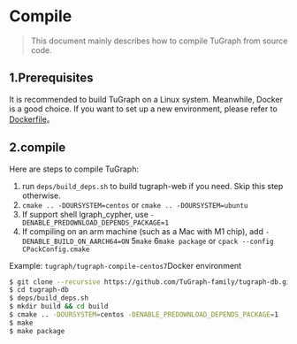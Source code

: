 # Compile

> This document mainly describes how to compile TuGraph from source code.

## 1.Prerequisites

It is recommended to build TuGraph on a Linux system. Meanwhile, Docker is a good choice. If you want to set up a new environment, please refer to [Dockerfile](3.docker-deployment.md)。

## 2.compile

Here are steps to compile TuGraph:

1. run `deps/build_deps.sh` to build tugraph-web if you need. Skip this step otherwise.
2. `cmake .. -DOURSYSTEM=centos` or `cmake .. -DOURSYSTEM=ubuntu`
3. If support shell lgraph_cypher, use `-DENABLE_PREDOWNLOAD_DEPENDS_PACKAGE=1`
4. If compiling on an arm machine (such as a Mac with M1 chip), add `-DENABLE_BUILD_ON_AARCH64=ON`
5`make`
6`make package` or `cpack --config CPackConfig.cmake`

Example:
`tugraph/tugraph-compile-centos7`Docker environment

```bash
$ git clone --recursive https://github.com/TuGraph-family/tugraph-db.git
$ cd tugraph-db
$ deps/build_deps.sh
$ mkdir build && cd build
$ cmake .. -DOURSYSTEM=centos -DENABLE_PREDOWNLOAD_DEPENDS_PACKAGE=1
$ make
$ make package
```
